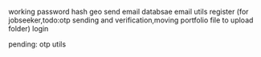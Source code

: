 working
    password hash
    geo
    send email
    databsae
    email utils
    register (for jobseeker,todo:otp sending and verification,moving portfolio file to upload folder)
    login

pending:
    otp utils